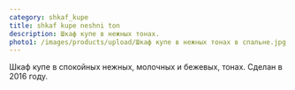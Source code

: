 ```yaml
---
category: shkaf_kupe
title: shkaf kupe neshni ton
description: Шкаф купе в нежных тонах.
photo1: /images/products/upload/Шкаф купе в нежных тонах в спальне.jpg
---
```

Шкаф купе в спокойных нежных, молочных и бежевых, тонах. Сделан в 2016 году.


